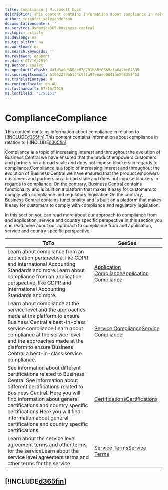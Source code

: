 ```yaml
---
title: Compliance | Microsoft Docs
description: This content contains information about compliance in relation to Business Central.
author: sorenfriisalexandersen
documentationcenter: ''
ms.service: dynamics365-business-central
ms.topic: article
ms.devlang: na
ms.tgt_pltfrm: na
ms.workload: na
ms.search.keywords: ''
ms.reviewer: edupont
ms.date: 07/16/2019
ms.author: soalex
ms.openlocfilehash: 4a1d3a9e480ee87d791b68f66b9afa6a2be67535
ms.sourcegitcommit: 519623f9a5134c9ffa97eeaed0841ae59835f453
ms.translationtype: HT
ms.contentlocale: en-AU
ms.lasthandoff: 07/16/2019
ms.locfileid: "1755151"
---
```

# <a name="compliance"></a><span data-ttu-id="100e0-103">Compliance</span><span class="sxs-lookup"><span data-stu-id="100e0-103">Compliance</span></span>
<span data-ttu-id="100e0-104">This content contains information about compliance in relation to [!INCLUDE[d365fin](../includes/d365fin_md.md)].</span><span class="sxs-lookup"><span data-stu-id="100e0-104">This content contains information about compliance in relation to [!INCLUDE[d365fin](../includes/d365fin_md.md)].</span></span>  

<span data-ttu-id="100e0-105">Compliance is a topic of increasing interest and throughout the evolution of Business Central we have ensured that the product empowers customers and partners on a broad scale and does not impose blockers in regards to compliance.</span><span class="sxs-lookup"><span data-stu-id="100e0-105">Compliance is a topic of increasing interest and throughout the evolution of Business Central we have ensured that the product empowers customers and partners on a broad scale and does not impose blockers in regards to compliance.</span></span> <span data-ttu-id="100e0-106">On the contrary, Business Central contains functionality and is built on a platform that makes it easy for customers to comply with compliance and regulatory legislation.</span><span class="sxs-lookup"><span data-stu-id="100e0-106">On the contrary, Business Central contains functionality and is built on a platform that makes it easy for customers to comply with compliance and regulatory legislation.</span></span>

<span data-ttu-id="100e0-107">In this section you can read more about our approach to compliance from and application, service and country specific perspective.</span><span class="sxs-lookup"><span data-stu-id="100e0-107">In this section you can read more about our approach to compliance from and application, service and country specific perspective.</span></span>

|<span data-ttu-id="100e0-108">**To**</span><span class="sxs-lookup"><span data-stu-id="100e0-108">**To**</span></span>|<span data-ttu-id="100e0-109">**See**</span><span class="sxs-lookup"><span data-stu-id="100e0-109">**See**</span></span>|  
|------------|-------------|  
|<span data-ttu-id="100e0-110">Learn about compliance from an application perspective, like GDPR and International Accounting Standards and more.</span><span class="sxs-lookup"><span data-stu-id="100e0-110">Learn about compliance from an application perspective, like GDPR and International Accounting Standards and more.</span></span>|[<span data-ttu-id="100e0-111">Application Compliance</span><span class="sxs-lookup"><span data-stu-id="100e0-111">Application Compliance</span></span>](compliance-application-compliance.md)|  
|<span data-ttu-id="100e0-112">Learn about compliance at the service level and the approaches made at the platform to ensure Business Central a best-in-class service compliance.</span><span class="sxs-lookup"><span data-stu-id="100e0-112">Learn about compliance at the service level and the approaches made at the platform to ensure Business Central a best-in-class service compliance.</span></span>|[<span data-ttu-id="100e0-113">Service Compliance</span><span class="sxs-lookup"><span data-stu-id="100e0-113">Service Compliance</span></span>](compliance-service-compliance.md)|  
|<span data-ttu-id="100e0-114">See information about different certifications related to Business Central.</span><span class="sxs-lookup"><span data-stu-id="100e0-114">See information about different certifications related to Business Central.</span></span> <span data-ttu-id="100e0-115">Here you will find information about general certifications and country specific certifications.</span><span class="sxs-lookup"><span data-stu-id="100e0-115">Here you will find information about general certifications and country specific certifications.</span></span>|[<span data-ttu-id="100e0-116">Certifications</span><span class="sxs-lookup"><span data-stu-id="100e0-116">Certifications</span></span>](compliance-certifications.md)|  
|<span data-ttu-id="100e0-117">Learn about the service level agreement terms and other terms for the service</span><span class="sxs-lookup"><span data-stu-id="100e0-117">Learn about the service level agreement terms and other terms for the service</span></span>|[<span data-ttu-id="100e0-118">Service Terms</span><span class="sxs-lookup"><span data-stu-id="100e0-118">Service Terms</span></span>](compliance-service-compliance.md#service-terms)|  

## [!INCLUDE[d365fin](../includes/free_trial_md.md)]  
